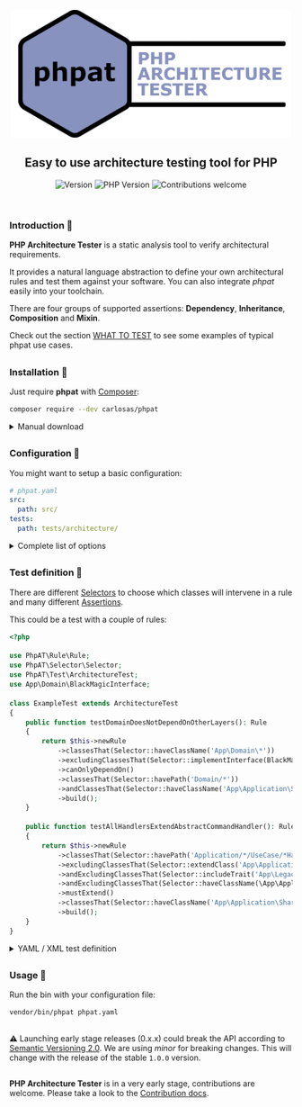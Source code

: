<p align="center">
    <img width="500px" src="https://raw.githubusercontent.com/carlosas/phpat/master/.github/logo.png" alt="PHP Architecture Tester">
</p>
<h2 align="center">Easy to use architecture testing tool for PHP</h2>
<p align="center">
	<a>
		<img src="https://img.shields.io/packagist/v/carlosas/phpat?label=version&style=for-the-badge" alt="Version">
    </a>
	<a>
		<img src="https://img.shields.io/packagist/php-v/carlosas/phpat?style=for-the-badge" alt="PHP Version">
	</a>
	<a>
		<img src="https://img.shields.io/badge/contributions-welcome-green.svg?style=for-the-badge" alt="Contributions welcome">
	</a>
</p>
<br />

### Introduction 📜

**PHP Architecture Tester** is a static analysis tool to verify architectural requirements.

It provides a natural language abstraction to define your own architectural rules and test them against your software.
You can also integrate *phpat* easily into your toolchain.

There are four groups of supported assertions: **Dependency**, **Inheritance**, **Composition** and **Mixin**.

Check out the section [WHAT TO TEST](doc/WHAT_TO_TEST.md) to see some examples of typical phpat use cases.

<h2></h2>

### Installation 💽

Just require **phpat** with [Composer](https://getcomposer.org/):
```bash
composer require --dev carlosas/phpat
```

<details><summary>Manual download</summary>

If you have dependency conflicts, you can also download the latest PHAR file from [Releases](https://github.com/carlosas/phpat/releases). 

You will have to use it executing `php phpat.phar phpat.yaml` and declare your tests in XML or YAML.

</details>

<h2></h2>

### Configuration 🔧

You might want to setup a basic configuration:
```yaml
# phpat.yaml
src:
  path: src/
tests:
  path: tests/architecture/
```

<details><summary>Complete list of options</summary>

| Name                                      | Description                                              | Default      |
|-------------------------------------------|----------------------------------------------------------|:------------:|
| `src` `path`                              | The root path of your application                        | *no default* |
|` src` `include`                           | Files you want to be tested excluding the rest           | *all files*  |
| `src` `exclude`                           | Files you want to be excluded in the tests               | *no files*   |
| `tests` `path`                            | The path where your tests are                            | *no default* |
| `options` `verbosity`                     | Output verbosity level (0/1/2)                           | 1            |
| `options` `dry-run`                       | Report failed suite without error exit code (true/false) | false        |
| `options` `dependency` `ignore_docblocks` | Ignore dependencies on docblocks (true/false)            | false        |

</details>

<h2></h2>

### Test definition 📓

There are different [Selectors](doc/SELECTORS.md) to choose which classes will intervene in a rule and many different [Assertions](doc/ASSERTIONS.md).

This could be a test with a couple of rules:
```php
<?php

use PhpAT\Rule\Rule;
use PhpAT\Selector\Selector;
use PhpAT\Test\ArchitectureTest;
use App\Domain\BlackMagicInterface;

class ExampleTest extends ArchitectureTest
{
    public function testDomainDoesNotDependOnOtherLayers(): Rule
    {
        return $this->newRule
            ->classesThat(Selector::haveClassName('App\Domain\*'))
            ->excludingClassesThat(Selector::implementInterface(BlackMagicInterface::class))
            ->canOnlyDependOn()
            ->classesThat(Selector::havePath('Domain/*'))
            ->andClassesThat(Selector::haveClassName('App\Application\Shared\Service\KnownBadApproach'))
            ->build();
    }
    
    public function testAllHandlersExtendAbstractCommandHandler(): Rule
    {
        return $this->newRule
            ->classesThat(Selector::havePath('Application/*/UseCase/*Handler.php'))
            ->excludingClassesThat(Selector::extendClass('App\Application\Shared\UseCase\DifferentHandler'))
            ->andExcludingClassesThat(Selector::includeTrait('App\Legacy\LegacyTrait'))
            ->andExcludingClassesThat(Selector::haveClassName(\App\Application\Shared\UseCase\AbstractCommandHandler::class))
            ->mustExtend()
            ->classesThat(Selector::haveClassName('App\Application\Shared\UseCase\AbstractCommandHandler'))
            ->build();
    }
}
```

<details><summary>YAML / XML test definition</summary>

You can also define tests in YAML and XML notation.
```yaml
rules:
  testAssertionsImplementAssertionInterface:
    - classes:
        - havePath: Rule/Assertion/*
    - excluding:
        - haveClassName: PhpAT\Rule\Assertion\*\MustNot*
        - havePath: Rule/Assertion/MatchResult.php
    - assert: mustExtend
    - classes:
        - haveClassName: PhpAT\Rule\Assertion\AbstractAssertion
```
```xml
<?xml version="1.0" encoding="UTF-8" ?>
<test xmlns:xsi="http://www.w3.org/2001/XMLSchema-instance"
       xsi:schemaLocation="https://raw.githubusercontent.com/carlosas/phpat/master/src/Test/Test.xsd">
    <rule name="testAssertionsDoNotDependOnVendors">
        <classes>
            <selector type="havePath">Rule/Assertion/*</selector>
        </classes>
        <assert>canOnlyDependOn</assert>
        <classes>
            <selector type="haveClassName">PhpAT\*</selector>
            <selector type="haveClassName">Psr\*</selector>
        </classes>
    </rule>
</test>
```

</details>

<h2></h2>

### Usage 🚀

Run the bin with your configuration file:
```bash
vendor/bin/phpat phpat.yaml
```

<h2></h2>

⚠ Launching early stage releases (0.x.x) could break the API according to [Semantic Versioning 2.0](https://semver.org/). We are using *minor* for breaking changes.
This will change with the release of the stable `1.0.0` version.

<h2></h2>

**PHP Architecture Tester** is in a very early stage, contributions are welcome. Please take a look to the [Contribution docs](.github/CONTRIBUTING.md).
